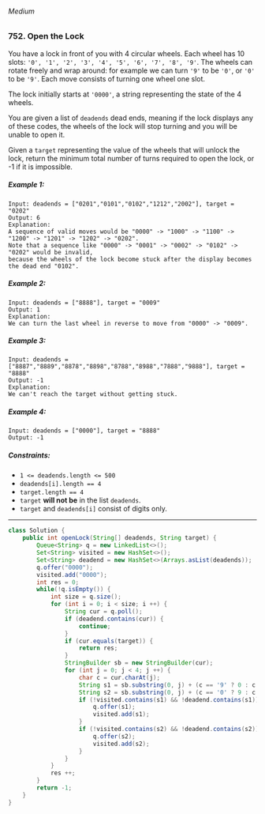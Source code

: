 ###### Medium

### 752. Open the Lock

You have a lock in front of you with 4 circular wheels. Each wheel has 10 slots: `'0', '1', '2', '3', '4', '5', '6', '7', '8', '9'`. The wheels can rotate freely and wrap around: for example we can turn `'9'` to be `'0'`, or `'0'` to be `'9'`. Each move consists of turning one wheel one slot.

The lock initially starts at `'0000'`, a string representing the state of the 4 wheels.

You are given a list of `deadends` dead ends, meaning if the lock displays any of these codes, the wheels of the lock will stop turning and you will be unable to open it.

Given a `target` representing the value of the wheels that will unlock the lock, return the minimum total number of turns required to open the lock, or -1 if it is impossible.

 

##### Example 1:
```
Input: deadends = ["0201","0101","0102","1212","2002"], target = "0202"
Output: 6
Explanation:
A sequence of valid moves would be "0000" -> "1000" -> "1100" -> "1200" -> "1201" -> "1202" -> "0202".
Note that a sequence like "0000" -> "0001" -> "0002" -> "0102" -> "0202" would be invalid,
because the wheels of the lock become stuck after the display becomes the dead end "0102".
```
##### Example 2:
```
Input: deadends = ["8888"], target = "0009"
Output: 1
Explanation:
We can turn the last wheel in reverse to move from "0000" -> "0009".
```
##### Example 3:
```
Input: deadends = ["8887","8889","8878","8898","8788","8988","7888","9888"], target = "8888"
Output: -1
Explanation:
We can't reach the target without getting stuck.
```
##### Example 4:
```
Input: deadends = ["0000"], target = "8888"
Output: -1
``` 

##### Constraints:

- `1 <= deadends.length <= 500`
- `deadends[i].length == 4`
- `target.length == 4`
- `target` **will not be** in the list `deadends`.
- `target` and `deadends[i]` consist of digits only.

***

```java
class Solution {
    public int openLock(String[] deadends, String target) {
        Queue<String> q = new LinkedList<>();
        Set<String> visited = new HashSet<>();
        Set<String> deadend = new HashSet<>(Arrays.asList(deadends));
        q.offer("0000");
        visited.add("0000");
        int res = 0;
        while(!q.isEmpty()) {
            int size = q.size();
            for (int i = 0; i < size; i ++) {
                String cur = q.poll();
                if (deadend.contains(cur)) {
                    continue;
                }
                if (cur.equals(target)) {
                    return res;
                }
                StringBuilder sb = new StringBuilder(cur);
                for (int j = 0; j < 4; j ++) {
                    char c = cur.charAt(j);
                    String s1 = sb.substring(0, j) + (c == '9' ? 0 : c - '0' + 1) + sb.substring(j + 1);
                    String s2 = sb.substring(0, j) + (c == '0' ? 9 : c - '0' - 1) + sb.substring(j + 1);
                    if (!visited.contains(s1) && !deadend.contains(s1)) {
                        q.offer(s1);
                        visited.add(s1);
                    }
                    if (!visited.contains(s2) && !deadend.contains(s2)) {
                        q.offer(s2);
                        visited.add(s2);
                    }
                }
            }
            res ++;
        }
        return -1;
    }
}
```
